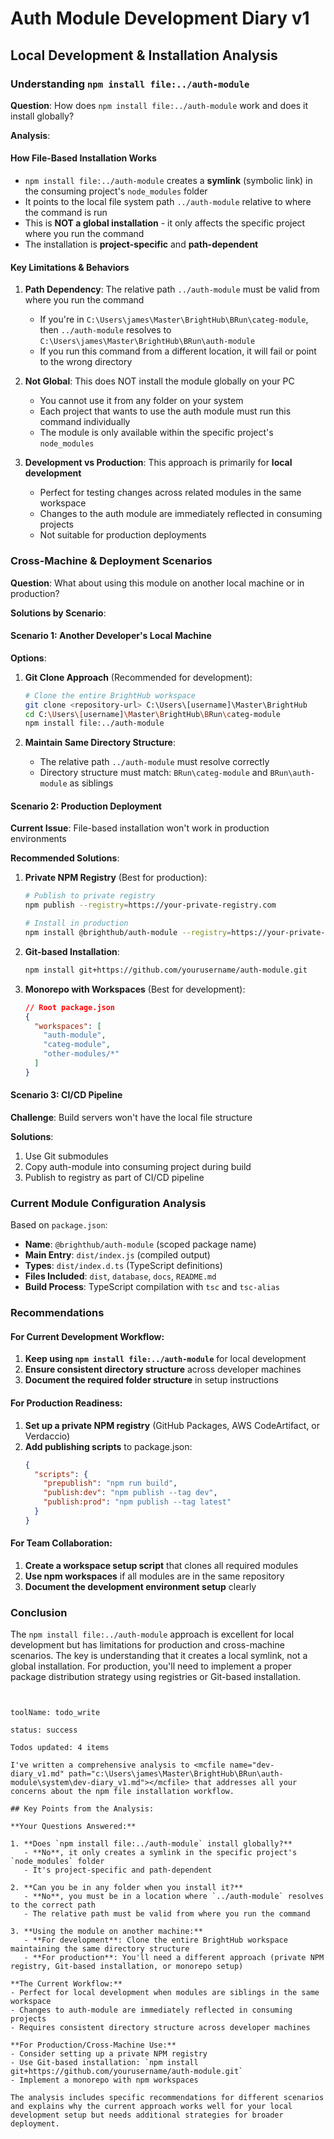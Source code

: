 # Auth Module Development Diary v1

## Local Development & Installation Analysis

### Understanding `npm install file:../auth-module`

**Question**: How does `npm install file:../auth-module` work and does it install globally?

**Analysis**:

#### How File-Based Installation Works
- `npm install file:../auth-module` creates a **symlink** (symbolic link) in the consuming project's `node_modules` folder
- It points to the local file system path `../auth-module` relative to where the command is run
- This is **NOT a global installation** - it only affects the specific project where you run the command
- The installation is **project-specific** and **path-dependent**

#### Key Limitations & Behaviors

1. **Path Dependency**: The relative path `../auth-module` must be valid from where you run the command
   - If you're in `C:\Users\james\Master\BrightHub\BRun\categ-module`, then `../auth-module` resolves to `C:\Users\james\Master\BrightHub\BRun\auth-module`
   - If you run this command from a different location, it will fail or point to the wrong directory

2. **Not Global**: This does NOT install the module globally on your PC
   - You cannot use it from any folder on your system
   - Each project that wants to use the auth module must run this command individually
   - The module is only available within the specific project's `node_modules`

3. **Development vs Production**: This approach is primarily for **local development**
   - Perfect for testing changes across related modules in the same workspace
   - Changes to the auth module are immediately reflected in consuming projects
   - Not suitable for production deployments

### Cross-Machine & Deployment Scenarios

**Question**: What about using this module on another local machine or in production?

**Solutions by Scenario**:

#### Scenario 1: Another Developer's Local Machine
**Options**:
1. **Git Clone Approach** (Recommended for development):
   ```bash
   # Clone the entire BrightHub workspace
   git clone <repository-url> C:\Users\[username]\Master\BrightHub
   cd C:\Users\[username]\Master\BrightHub\BRun\categ-module
   npm install file:../auth-module
   ```

2. **Maintain Same Directory Structure**:
   - The relative path `../auth-module` must resolve correctly
   - Directory structure must match: `BRun\categ-module` and `BRun\auth-module` as siblings

#### Scenario 2: Production Deployment
**Current Issue**: File-based installation won't work in production environments

**Recommended Solutions**:

1. **Private NPM Registry** (Best for production):
   ```bash
   # Publish to private registry
   npm publish --registry=https://your-private-registry.com
   
   # Install in production
   npm install @brighthub/auth-module --registry=https://your-private-registry.com
   ```

2. **Git-based Installation**:
   ```bash
   npm install git+https://github.com/yourusername/auth-module.git
   ```

3. **Monorepo with Workspaces** (Best for development):
   ```json
   // Root package.json
   {
     "workspaces": [
       "auth-module",
       "categ-module",
       "other-modules/*"
     ]
   }
   ```

#### Scenario 3: CI/CD Pipeline
**Challenge**: Build servers won't have the local file structure

**Solutions**:
1. Use Git submodules
2. Copy auth-module into consuming project during build
3. Publish to registry as part of CI/CD pipeline

### Current Module Configuration Analysis

Based on `package.json`:
- **Name**: `@brighthub/auth-module` (scoped package name)
- **Main Entry**: `dist/index.js` (compiled output)
- **Types**: `dist/index.d.ts` (TypeScript definitions)
- **Files Included**: `dist`, `database`, `docs`, `README.md`
- **Build Process**: TypeScript compilation with `tsc` and `tsc-alias`

### Recommendations

#### For Current Development Workflow:
1. **Keep using `npm install file:../auth-module`** for local development
2. **Ensure consistent directory structure** across developer machines
3. **Document the required folder structure** in setup instructions

#### For Production Readiness:
1. **Set up a private NPM registry** (GitHub Packages, AWS CodeArtifact, or Verdaccio)
2. **Add publishing scripts** to package.json:
   ```json
   {
     "scripts": {
       "prepublish": "npm run build",
       "publish:dev": "npm publish --tag dev",
       "publish:prod": "npm publish --tag latest"
     }
   }
   ```

#### For Team Collaboration:
1. **Create a workspace setup script** that clones all required modules
2. **Use npm workspaces** if all modules are in the same repository
3. **Document the development environment setup** clearly

### Conclusion

The `npm install file:../auth-module` approach is excellent for local development but has limitations for production and cross-machine scenarios. The key is understanding that it creates a local symlink, not a global installation. For production, you'll need to implement a proper package distribution strategy using registries or Git-based installation.
```
        
            
toolName: todo_write
            
status: success
          
Todos updated: 4 items
          
I've written a comprehensive analysis to <mcfile name="dev-diary_v1.md" path="c:\Users\james\Master\BrightHub\BRun\auth-module\system\dev-diary_v1.md"></mcfile> that addresses all your concerns about the npm file installation workflow.

## Key Points from the Analysis:

**Your Questions Answered:**

1. **Does `npm install file:../auth-module` install globally?** 
   - **No**, it only creates a symlink in the specific project's `node_modules` folder
   - It's project-specific and path-dependent

2. **Can you be in any folder when you install it?**
   - **No**, you must be in a location where `../auth-module` resolves to the correct path
   - The relative path must be valid from where you run the command

3. **Using the module on another machine:**
   - **For development**: Clone the entire BrightHub workspace maintaining the same directory structure
   - **For production**: You'll need a different approach (private NPM registry, Git-based installation, or monorepo setup)

**The Current Workflow:**
- Perfect for local development when modules are siblings in the same workspace
- Changes to auth-module are immediately reflected in consuming projects
- Requires consistent directory structure across developer machines

**For Production/Cross-Machine Use:**
- Consider setting up a private NPM registry
- Use Git-based installation: `npm install git+https://github.com/yourusername/auth-module.git`
- Implement a monorepo with npm workspaces

The analysis includes specific recommendations for different scenarios and explains why the current approach works well for your local development setup but needs additional strategies for broader deployment.
        